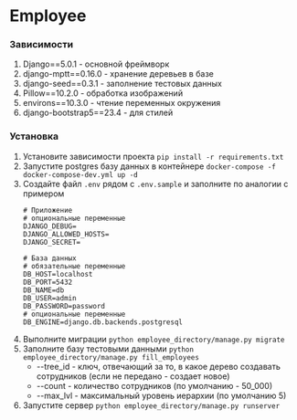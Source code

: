 # Employee

### Зависимости
1. Django==5.0.1 - основной фреймворк
2. django-mptt==0.16.0 - хранение деревьев в базе
3. django-seed==0.3.1 - заполнение тестовых данных
4. Pillow==10.2.0 - обработка изображений
5. environs==10.3.0 - чтение переменных окружения
6. django-bootstrap5==23.4 - для стилей

### Установка
1. Установите зависимости проекта ```pip install -r requirements.txt```
2. Запустите postgres базу данных в контейнере ```docker-compose -f docker-compose-dev.yml up -d```
3. Создайте файл ```.env``` рядом с ```.env.sample``` и заполните по аналогии с примером
    ```
   # Приложение
   # опциональные переменные
   DJANGO_DEBUG=
   DJANGO_ALLOWED_HOSTS=
   DJANGO_SECRET=
   
   # База данных
   # обязательные переменные
   DB_HOST=localhost
   DB_PORT=5432
   DB_NAME=db
   DB_USER=admin
   DB_PASSWORD=password
   # опциональные переменные
   DB_ENGINE=django.db.backends.postgresql

    ```
4. Выполните миграции ```python employee_directory/manage.py migrate```
5. Заполните базу тестовыми данными ```python employee_directory/manage.py fill_employees```
   - --tree_id - ключ, отвечающий за то, в какое дерево создавать сотрудников (если не передано - создает новое)
   - --count - количество сотрудников (по умолчанию - 50_000)
   - --max_lvl - максимальный уровень иерархии (по умолчанию 5)
6. Запустите сервер ```python employee_directory/manage.py runserver```